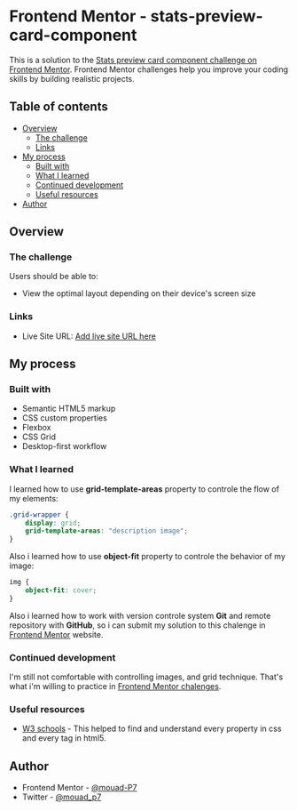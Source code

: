 # Frontend Mentor - stats-preview-card-component

This is a solution to the [Stats preview card component challenge on Frontend Mentor](https://www.frontendmentor.io/challenges/stats-preview-card-component-8JqbgoU62). Frontend Mentor challenges help you improve your coding skills by building realistic projects. 

## Table of contents

- [Overview](#overview)
  - [The challenge](#the-challenge)
  - [Links](#links)
- [My process](#my-process)
  - [Built with](#built-with)
  - [What I learned](#what-i-learned)
  - [Continued development](#continued-development)
  - [Useful resources](#useful-resources)
- [Author](#author)

## Overview

### The challenge

Users should be able to:

- View the optimal layout depending on their device's screen size

### Links

- Live Site URL: [Add live site URL here](https://your-live-site-url.com)

## My process

### Built with

- Semantic HTML5 markup
- CSS custom properties
- Flexbox
- CSS Grid
- Desktop-first workflow

### What I learned

I learned how to use **grid-template-areas** property to controle the flow of my elements:

```css
.grid-wrapper {
    display: grid;
    grid-template-areas: "description image";
}
```

Also i learned how to use **object-fit** property to controle the behavior of my image:

```css
img {
    object-fit: cover;
}
```
Also i learned how to work with version controle system **Git** and remote repository with **GitHub**, so i can submit my solution to this chalenge in [Frontend Mentor](https://www.frontendmentor.io/) website.


### Continued development

I'm still not comfortable with controlling images, and grid technique. That's what i'm willing to practice in [Frontend Mentor chalenges](https://www.frontendmentor.io/challenges).

### Useful resources

- [W3 schools](https://www.w3schools.com/) - This helped to find and understand every property in css and every tag in html5.

## Author

- Frontend Mentor - [@mouad-P7](https://www.frontendmentor.io/profile/mouad-P7)
- Twitter - [@mouad_p7](https://twitter.com/mouad_p7)

